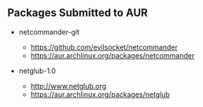 Packages Submitted to AUR
-------------------------

- netcommander-git
  - https://github.com/evilsocket/netcommander
  - https://aur.archlinux.org/packages/netcommander

- netglub-1.0
  - http://www.netglub.org
  - https://aur.archlinux.org/packages/netglub